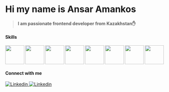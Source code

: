 # Hi my name is Ansar Amankos


> **I am passionate frontend developer from Kazakhstan✋**


#### Skills
<img align='left' width='60rem' src="https://cdn.jsdelivr.net/gh/devicons/devicon/icons/html5/html5-original.svg" />
<img align='left' width='60rem' src="https://cdn.jsdelivr.net/gh/devicons/devicon/icons/css3/css3-original.svg" />
<img align='left' width='60rem' src="https://cdn.jsdelivr.net/gh/devicons/devicon/icons/javascript/javascript-original.svg" />
<img align='left' width='60rem' src="https://cdn.jsdelivr.net/gh/devicons/devicon/icons/typescript/typescript-original.svg" />
<img align='left' width='60rem' src="https://cdn.jsdelivr.net/gh/devicons/devicon/icons/react/react-original.svg" />
<img align='left' width='60rem' src="https://cdn.jsdelivr.net/gh/devicons/devicon/icons/redux/redux-original.svg" />
<img align='left' width='60rem' src="https://cdn.jsdelivr.net/gh/devicons/devicon/icons/tailwindcss/tailwindcss-plain.svg" />
<img width='60rem' src="https://cdn.jsdelivr.net/gh/devicons/devicon/icons/sass/sass-original.svg" />

#### Connect with me
<div>
  <a href="https://www.linkedin.com/in/ansar-amankos-865b7b287/">
    <img src="https://img.shields.io/badge/Linkedin-0077B5?style=for-the-badge&logo=linkedin" alt="Linkedin"/>
  </a>
  <a href="https://hh.kz/resume/bb1a6000ff0c76f0fb0039ed1f547271736f74">
    <img src="https://custom-icon-badges.demolab.com/badge/HeadHunter-e1011c?style=for-the-badge&logo=min-hh-white&" alt="Linkedin"/>
  </a>
</div>
